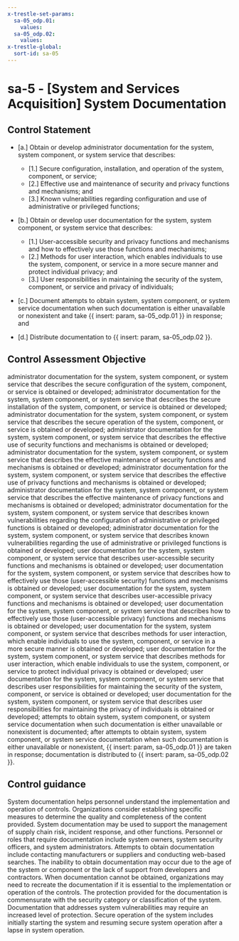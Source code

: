 ```yaml
---
x-trestle-set-params:
  sa-05_odp.01:
    values:
  sa-05_odp.02:
    values:
x-trestle-global:
  sort-id: sa-05
---
```


# sa-5 - \[System and Services Acquisition\] System Documentation

## Control Statement

- \[a.\] Obtain or develop administrator documentation for the system, system component, or system service that describes:

  - \[1.\] Secure configuration, installation, and operation of the system, component, or service;
  - \[2.\] Effective use and maintenance of security and privacy functions and mechanisms; and
  - \[3.\] Known vulnerabilities regarding configuration and use of administrative or privileged functions;

- \[b.\] Obtain or develop user documentation for the system, system component, or system service that describes:

  - \[1.\] User-accessible security and privacy functions and mechanisms and how to effectively use those functions and mechanisms;
  - \[2.\] Methods for user interaction, which enables individuals to use the system, component, or service in a more secure manner and protect individual privacy; and
  - \[3.\] User responsibilities in maintaining the security of the system, component, or service and privacy of individuals;

- \[c.\] Document attempts to obtain system, system component, or system service documentation when such documentation is either unavailable or nonexistent and take {{ insert: param, sa-05_odp.01 }} in response; and

- \[d.\] Distribute documentation to {{ insert: param, sa-05_odp.02 }}.

## Control Assessment Objective

administrator documentation for the system, system component, or system service that describes the secure configuration of the system, component, or service is obtained or developed;
administrator documentation for the system, system component, or system service that describes the secure installation of the system, component, or service is obtained or developed;
administrator documentation for the system, system component, or system service that describes the secure operation of the system, component, or service is obtained or developed;
administrator documentation for the system, system component, or system service that describes the effective use of security functions and mechanisms is obtained or developed;
administrator documentation for the system, system component, or system service that describes the effective maintenance of security functions and mechanisms is obtained or developed;
administrator documentation for the system, system component, or system service that describes the effective use of privacy functions and mechanisms is obtained or developed;
administrator documentation for the system, system component, or system service that describes the effective maintenance of privacy functions and mechanisms is obtained or developed;
administrator documentation for the system, system component, or system service that describes known vulnerabilities regarding the configuration of administrative or privileged functions is obtained or developed;
administrator documentation for the system, system component, or system service that describes known vulnerabilities regarding the use of administrative or privileged functions is obtained or developed;
user documentation for the system, system component, or system service that describes user-accessible security functions and mechanisms is obtained or developed;
user documentation for the system, system component, or system service that describes how to effectively use those (user-accessible security) functions and mechanisms is obtained or developed;
user documentation for the system, system component, or system service that describes user-accessible privacy functions and mechanisms is obtained or developed;
user documentation for the system, system component, or system service that describes how to effectively use those (user-accessible privacy) functions and mechanisms is obtained or developed;
user documentation for the system, system component, or system service that describes methods for user interaction, which enable individuals to use the system, component, or service in a more secure manner is obtained or developed;
user documentation for the system, system component, or system service that describes methods for user interaction, which enable individuals to use the system, component, or service to protect individual privacy is obtained or developed;
user documentation for the system, system component, or system service that describes user responsibilities for maintaining the security of the system, component, or service is obtained or developed;
user documentation for the system, system component, or system service that describes user responsibilities for maintaining the privacy of individuals is obtained or developed;
attempts to obtain system, system component, or system service documentation when such documentation is either unavailable or nonexistent is documented;
after attempts to obtain system, system component, or system service documentation when such documentation is either unavailable or nonexistent, {{ insert: param, sa-05_odp.01 }} are taken in response;
documentation is distributed to {{ insert: param, sa-05_odp.02 }}.

## Control guidance

System documentation helps personnel understand the implementation and operation of controls. Organizations consider establishing specific measures to determine the quality and completeness of the content provided. System documentation may be used to support the management of supply chain risk, incident response, and other functions. Personnel or roles that require documentation include system owners, system security officers, and system administrators. Attempts to obtain documentation include contacting manufacturers or suppliers and conducting web-based searches. The inability to obtain documentation may occur due to the age of the system or component or the lack of support from developers and contractors. When documentation cannot be obtained, organizations may need to recreate the documentation if it is essential to the implementation or operation of the controls. The protection provided for the documentation is commensurate with the security category or classification of the system. Documentation that addresses system vulnerabilities may require an increased level of protection. Secure operation of the system includes initially starting the system and resuming secure system operation after a lapse in system operation.
